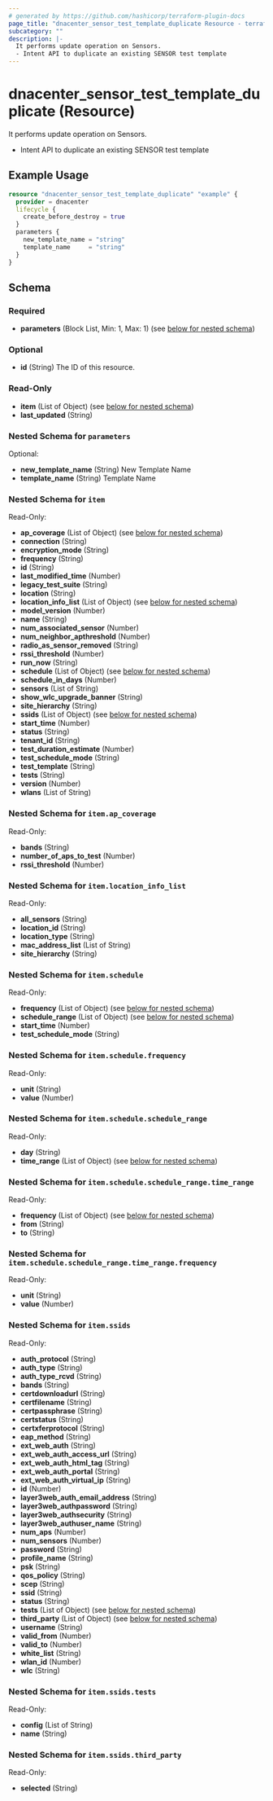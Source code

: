 ```yaml
---
# generated by https://github.com/hashicorp/terraform-plugin-docs
page_title: "dnacenter_sensor_test_template_duplicate Resource - terraform-provider-dnacenter"
subcategory: ""
description: |-
  It performs update operation on Sensors.
  - Intent API to duplicate an existing SENSOR test template
---
```


# dnacenter_sensor_test_template_duplicate (Resource)

It performs update operation on Sensors.
- Intent API to duplicate an existing SENSOR test template

## Example Usage

```terraform
resource "dnacenter_sensor_test_template_duplicate" "example" {
  provider = dnacenter
  lifecycle {
    create_before_destroy = true
  }
  parameters {
    new_template_name = "string"
    template_name     = "string"
  }
}
```

<!-- schema generated by tfplugindocs -->
## Schema

### Required

- **parameters** (Block List, Min: 1, Max: 1) (see [below for nested schema](#nestedblock--parameters))

### Optional

- **id** (String) The ID of this resource.

### Read-Only

- **item** (List of Object) (see [below for nested schema](#nestedatt--item))
- **last_updated** (String)

<a id="nestedblock--parameters"></a>
### Nested Schema for `parameters`

Optional:

- **new_template_name** (String) New Template Name
- **template_name** (String) Template Name


<a id="nestedatt--item"></a>
### Nested Schema for `item`

Read-Only:

- **ap_coverage** (List of Object) (see [below for nested schema](#nestedobjatt--item--ap_coverage))
- **connection** (String)
- **encryption_mode** (String)
- **frequency** (String)
- **id** (String)
- **last_modified_time** (Number)
- **legacy_test_suite** (String)
- **location** (String)
- **location_info_list** (List of Object) (see [below for nested schema](#nestedobjatt--item--location_info_list))
- **model_version** (Number)
- **name** (String)
- **num_associated_sensor** (Number)
- **num_neighbor_apthreshold** (Number)
- **radio_as_sensor_removed** (String)
- **rssi_threshold** (Number)
- **run_now** (String)
- **schedule** (List of Object) (see [below for nested schema](#nestedobjatt--item--schedule))
- **schedule_in_days** (Number)
- **sensors** (List of String)
- **show_wlc_upgrade_banner** (String)
- **site_hierarchy** (String)
- **ssids** (List of Object) (see [below for nested schema](#nestedobjatt--item--ssids))
- **start_time** (Number)
- **status** (String)
- **tenant_id** (String)
- **test_duration_estimate** (Number)
- **test_schedule_mode** (String)
- **test_template** (String)
- **tests** (String)
- **version** (Number)
- **wlans** (List of String)

<a id="nestedobjatt--item--ap_coverage"></a>
### Nested Schema for `item.ap_coverage`

Read-Only:

- **bands** (String)
- **number_of_aps_to_test** (Number)
- **rssi_threshold** (Number)


<a id="nestedobjatt--item--location_info_list"></a>
### Nested Schema for `item.location_info_list`

Read-Only:

- **all_sensors** (String)
- **location_id** (String)
- **location_type** (String)
- **mac_address_list** (List of String)
- **site_hierarchy** (String)


<a id="nestedobjatt--item--schedule"></a>
### Nested Schema for `item.schedule`

Read-Only:

- **frequency** (List of Object) (see [below for nested schema](#nestedobjatt--item--schedule--frequency))
- **schedule_range** (List of Object) (see [below for nested schema](#nestedobjatt--item--schedule--schedule_range))
- **start_time** (Number)
- **test_schedule_mode** (String)

<a id="nestedobjatt--item--schedule--frequency"></a>
### Nested Schema for `item.schedule.frequency`

Read-Only:

- **unit** (String)
- **value** (Number)


<a id="nestedobjatt--item--schedule--schedule_range"></a>
### Nested Schema for `item.schedule.schedule_range`

Read-Only:

- **day** (String)
- **time_range** (List of Object) (see [below for nested schema](#nestedobjatt--item--schedule--schedule_range--time_range))

<a id="nestedobjatt--item--schedule--schedule_range--time_range"></a>
### Nested Schema for `item.schedule.schedule_range.time_range`

Read-Only:

- **frequency** (List of Object) (see [below for nested schema](#nestedobjatt--item--schedule--schedule_range--time_range--frequency))
- **from** (String)
- **to** (String)

<a id="nestedobjatt--item--schedule--schedule_range--time_range--frequency"></a>
### Nested Schema for `item.schedule.schedule_range.time_range.frequency`

Read-Only:

- **unit** (String)
- **value** (Number)





<a id="nestedobjatt--item--ssids"></a>
### Nested Schema for `item.ssids`

Read-Only:

- **auth_protocol** (String)
- **auth_type** (String)
- **auth_type_rcvd** (String)
- **bands** (String)
- **certdownloadurl** (String)
- **certfilename** (String)
- **certpassphrase** (String)
- **certstatus** (String)
- **certxferprotocol** (String)
- **eap_method** (String)
- **ext_web_auth** (String)
- **ext_web_auth_access_url** (String)
- **ext_web_auth_html_tag** (String)
- **ext_web_auth_portal** (String)
- **ext_web_auth_virtual_ip** (String)
- **id** (Number)
- **layer3web_auth_email_address** (String)
- **layer3web_authpassword** (String)
- **layer3web_authsecurity** (String)
- **layer3web_authuser_name** (String)
- **num_aps** (Number)
- **num_sensors** (Number)
- **password** (String)
- **profile_name** (String)
- **psk** (String)
- **qos_policy** (String)
- **scep** (String)
- **ssid** (String)
- **status** (String)
- **tests** (List of Object) (see [below for nested schema](#nestedobjatt--item--ssids--tests))
- **third_party** (List of Object) (see [below for nested schema](#nestedobjatt--item--ssids--third_party))
- **username** (String)
- **valid_from** (Number)
- **valid_to** (Number)
- **white_list** (String)
- **wlan_id** (Number)
- **wlc** (String)

<a id="nestedobjatt--item--ssids--tests"></a>
### Nested Schema for `item.ssids.tests`

Read-Only:

- **config** (List of String)
- **name** (String)


<a id="nestedobjatt--item--ssids--third_party"></a>
### Nested Schema for `item.ssids.third_party`

Read-Only:

- **selected** (String)


